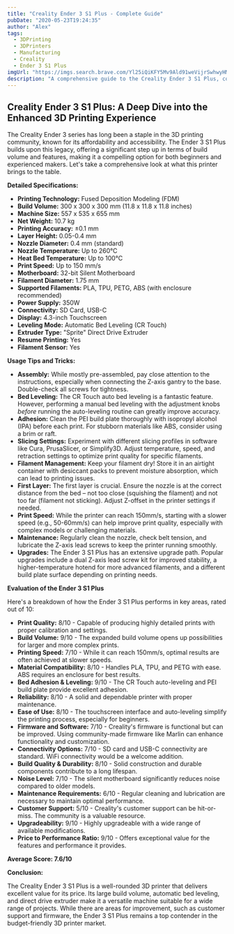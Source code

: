 ```yaml
---
title: "Creality Ender 3 S1 Plus - Complete Guide"
pubDate: "2020-05-23T19:24:35"
author: "Alex"
tags:
  - 3DPrinting
  - 3DPrinters
  - Manufacturing
  - Creality
  - Ender 3 S1 Plus
imgUrl: "https://imgs.search.brave.com/Yl25iQiKFY5Mv9Ald91weVijrSwhwyHMzfUPPfuGNFo/rs:fit:860:0:0:0/g:ce/aHR0cHM6Ly93d3cu/ZHJ1Y2tlcnp1YmVo/b2VyLmRlL21lZGlh/L2YxLzBhLzg2LzE2/NzgzMzY0MDAvZHox/MDgwMjNfNDAwXzQw/MF8yLmpwZw"
description: "A comprehensive guide to the Creality Ender 3 S1 Plus, covering specifications, usage tips, and comparisons with similar products."
---
```


## Creality Ender 3 S1 Plus: A Deep Dive into the Enhanced 3D Printing Experience

The Creality Ender 3 series has long been a staple in the 3D printing community, known for its affordability and accessibility. The Ender 3 S1 Plus builds upon this legacy, offering a significant step up in terms of build volume and features, making it a compelling option for both beginners and experienced makers. Let's take a comprehensive look at what this printer brings to the table.

**Detailed Specifications:**

*   **Printing Technology:** Fused Deposition Modeling (FDM)
*   **Build Volume:** 300 x 300 x 300 mm (11.8 x 11.8 x 11.8 inches)
*   **Machine Size:** 557 x 535 x 655 mm
*   **Net Weight:** 10.7 kg
*   **Printing Accuracy:** ±0.1 mm
*   **Layer Height:** 0.05-0.4 mm
*   **Nozzle Diameter:** 0.4 mm (standard)
*   **Nozzle Temperature:** Up to 260°C
*   **Heat Bed Temperature:** Up to 100°C
*   **Print Speed:** Up to 150 mm/s
*   **Motherboard:** 32-bit Silent Motherboard
*   **Filament Diameter:** 1.75 mm
*   **Supported Filaments:** PLA, TPU, PETG, ABS (with enclosure recommended)
*   **Power Supply:** 350W
*   **Connectivity:** SD Card, USB-C
*   **Display:** 4.3-inch Touchscreen
*   **Leveling Mode:** Automatic Bed Leveling (CR Touch)
*   **Extruder Type:** "Sprite" Direct Drive Extruder
*   **Resume Printing:** Yes
*   **Filament Sensor:** Yes

**Usage Tips and Tricks:**

*   **Assembly:** While mostly pre-assembled, pay close attention to the instructions, especially when connecting the Z-axis gantry to the base. Double-check all screws for tightness.
*   **Bed Leveling:** The CR Touch auto bed leveling is a fantastic feature. However, performing a manual bed leveling with the adjustment knobs *before* running the auto-leveling routine can greatly improve accuracy.
*   **Adhesion:** Clean the PEI build plate thoroughly with isopropyl alcohol (IPA) before each print. For stubborn materials like ABS, consider using a brim or raft.
*   **Slicing Settings:** Experiment with different slicing profiles in software like Cura, PrusaSlicer, or Simplify3D. Adjust temperature, speed, and retraction settings to optimize print quality for specific filaments.
*   **Filament Management:** Keep your filament dry! Store it in an airtight container with desiccant packs to prevent moisture absorption, which can lead to printing issues.
*   **First Layer:** The first layer is crucial. Ensure the nozzle is at the correct distance from the bed – not too close (squishing the filament) and not too far (filament not sticking). Adjust Z-offset in the printer settings if needed.
*   **Print Speed:** While the printer can reach 150mm/s, starting with a slower speed (e.g., 50-60mm/s) can help improve print quality, especially with complex models or challenging materials.
*   **Maintenance:** Regularly clean the nozzle, check belt tension, and lubricate the Z-axis lead screws to keep the printer running smoothly.
*   **Upgrades:** The Ender 3 S1 Plus has an extensive upgrade path. Popular upgrades include a dual Z-axis lead screw kit for improved stability, a higher-temperature hotend for more advanced filaments, and a different build plate surface depending on printing needs.

**Evaluation of the Ender 3 S1 Plus**

Here's a breakdown of how the Ender 3 S1 Plus performs in key areas, rated out of 10:

*   **Print Quality:** 8/10 - Capable of producing highly detailed prints with proper calibration and settings.
*   **Build Volume:** 9/10 - The expanded build volume opens up possibilities for larger and more complex prints.
*   **Printing Speed:** 7/10 - While it can reach 150mm/s, optimal results are often achieved at slower speeds.
*   **Material Compatibility:** 8/10 - Handles PLA, TPU, and PETG with ease. ABS requires an enclosure for best results.
*   **Bed Adhesion & Leveling:** 9/10 - The CR Touch auto-leveling and PEI build plate provide excellent adhesion.
*   **Reliability:** 8/10 - A solid and dependable printer with proper maintenance.
*   **Ease of Use:** 8/10 - The touchscreen interface and auto-leveling simplify the printing process, especially for beginners.
*   **Firmware and Software:** 7/10 - Creality's firmware is functional but can be improved. Using community-made firmware like Marlin can enhance functionality and customization.
*   **Connectivity Options:** 7/10 - SD card and USB-C connectivity are standard. WiFi connectivity would be a welcome addition.
*   **Build Quality & Durability:** 8/10 - Solid construction and durable components contribute to a long lifespan.
*   **Noise Level:** 7/10 - The silent motherboard significantly reduces noise compared to older models.
*   **Maintenance Requirements:** 6/10 - Regular cleaning and lubrication are necessary to maintain optimal performance.
*   **Customer Support:** 5/10 - Creality's customer support can be hit-or-miss. The community is a valuable resource.
*   **Upgradeability:** 9/10 - Highly upgradeable with a wide range of available modifications.
*   **Price to Performance Ratio:** 9/10 - Offers exceptional value for the features and performance it provides.

**Average Score: 7.6/10**

**Conclusion:**

The Creality Ender 3 S1 Plus is a well-rounded 3D printer that delivers excellent value for its price. Its large build volume, automatic bed leveling, and direct drive extruder make it a versatile machine suitable for a wide range of projects. While there are areas for improvement, such as customer support and firmware, the Ender 3 S1 Plus remains a top contender in the budget-friendly 3D printer market.
